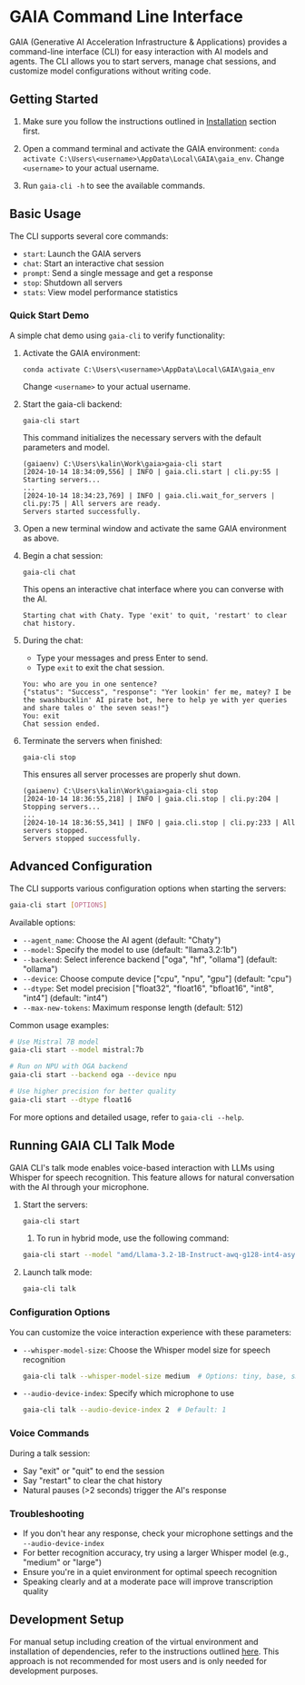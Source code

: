 # GAIA Command Line Interface

GAIA (Generative AI Acceleration Infrastructure & Applications) provides a command-line interface (CLI) for easy interaction with AI models and agents. The CLI allows you to start servers, manage chat sessions, and customize model configurations without writing code.

## Getting Started

1. Make sure you follow the instructions outlined in [Installation](#installation) section first.

1. Open a command terminal and activate the GAIA environment: `conda activate C:\Users\<username>\AppData\Local\GAIA\gaia_env`. Change `<username>` to your actual username.

1. Run `gaia-cli -h` to see the available commands.

## Basic Usage

The CLI supports several core commands:
- `start`: Launch the GAIA servers
- `chat`: Start an interactive chat session
- `prompt`: Send a single message and get a response
- `stop`: Shutdown all servers
- `stats`: View model performance statistics

### Quick Start Demo

A simple chat demo using `gaia-cli` to verify functionality:

1. Activate the GAIA environment:
    ```
    conda activate C:\Users\<username>\AppData\Local\GAIA\gaia_env
    ```
    Change `<username>` to your actual username.

1. Start the gaia-cli backend:
   ```
   gaia-cli start
   ```
   This command initializes the necessary servers with the default parameters and model.

   ```
   (gaiaenv) C:\Users\kalin\Work\gaia>gaia-cli start
   [2024-10-14 18:34:09,556] | INFO | gaia.cli.start | cli.py:55 | Starting servers...
   ...
   [2024-10-14 18:34:23,769] | INFO | gaia.cli.wait_for_servers | cli.py:75 | All servers are ready.
   Servers started successfully.
   ```

1. Open a new terminal window and activate the same GAIA environment as above.

1. Begin a chat session:
   ```
   gaia-cli chat
   ```
   This opens an interactive chat interface where you can converse with the AI.
   ```
   Starting chat with Chaty. Type 'exit' to quit, 'restart' to clear chat history.
   ```

1. During the chat:
   - Type your messages and press Enter to send.
   - Type `exit` to exit the chat session.
   ```
   You: who are you in one sentence?
   {"status": "Success", "response": "Yer lookin' fer me, matey? I be the swashbucklin' AI pirate bot, here to help ye with yer queries and share tales o' the seven seas!"}
   You: exit
   Chat session ended.
   ```

1. Terminate the servers when finished:
   ```
   gaia-cli stop
   ```
   This ensures all server processes are properly shut down.
   ```
   (gaiaenv) C:\Users\kalin\Work\gaia>gaia-cli stop
   [2024-10-14 18:36:55,218] | INFO | gaia.cli.stop | cli.py:204 | Stopping servers...
   ...
   [2024-10-14 18:36:55,341] | INFO | gaia.cli.stop | cli.py:233 | All servers stopped.
   Servers stopped successfully.
   ```

## Advanced Configuration

The CLI supports various configuration options when starting the servers:

```bash
gaia-cli start [OPTIONS]
```

Available options:
- `--agent_name`: Choose the AI agent (default: "Chaty")
- `--model`: Specify the model to use (default: "llama3.2:1b")
- `--backend`: Select inference backend ["oga", "hf", "ollama"] (default: "ollama")
- `--device`: Choose compute device ["cpu", "npu", "gpu"] (default: "cpu")
- `--dtype`: Set model precision ["float32", "float16", "bfloat16", "int8", "int4"] (default: "int4")
- `--max-new-tokens`: Maximum response length (default: 512)

Common usage examples:
```bash
# Use Mistral 7B model
gaia-cli start --model mistral:7b

# Run on NPU with OGA backend
gaia-cli start --backend oga --device npu

# Use higher precision for better quality
gaia-cli start --dtype float16
```

For more options and detailed usage, refer to `gaia-cli --help`.

## Running GAIA CLI Talk Mode
GAIA CLI's talk mode enables voice-based interaction with LLMs using Whisper for speech recognition. This feature allows for natural conversation with the AI through your microphone.

1. Start the servers:
   ```bash
   gaia-cli start
   ```
   1. To run in hybrid mode, use the following command:
   ```bash
   gaia-cli start --model "amd/Llama-3.2-1B-Instruct-awq-g128-int4-asym-fp16-onnx-hybrid" --backend "oga" --device "hybrid" --dtype "int4"
   ```

2. Launch talk mode:
   ```bash
   gaia-cli talk
   ```

### Configuration Options
You can customize the voice interaction experience with these parameters:

- `--whisper-model-size`: Choose the Whisper model size for speech recognition
  ```bash
  gaia-cli talk --whisper-model-size medium  # Options: tiny, base, small, medium, large
  ```

- `--audio-device-index`: Specify which microphone to use
  ```bash
  gaia-cli talk --audio-device-index 2  # Default: 1
  ```

### Voice Commands
During a talk session:
- Say "exit" or "quit" to end the session
- Say "restart" to clear the chat history
- Natural pauses (>2 seconds) trigger the AI's response

### Troubleshooting
- If you don't hear any response, check your microphone settings and the `--audio-device-index`
- For better recognition accuracy, try using a larger Whisper model (e.g., "medium" or "large")
- Ensure you're in a quiet environment for optimal speech recognition
- Speaking clearly and at a moderate pace will improve transcription quality

## Development Setup

For manual setup including creation of the virtual environment and installation of dependencies, refer to the instructions outlined [here](./docs/ort_genai_npu.md). This approach is not recommended for most users and is only needed for development purposes.

